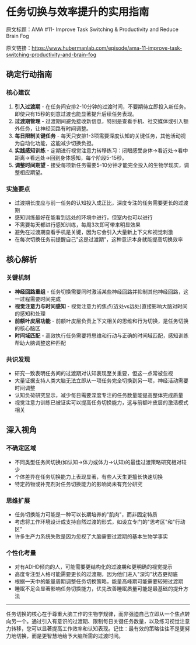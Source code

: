 # 任务切换与效率提升的实用指南

原文标题：AMA #11- Improve Task Switching & Productivity and Reduce Brain Fog

原文链接：https://www.hubermanlab.com/episode/ama-11-improve-task-switching-productivity-and-brain-fog

## 确定行动指南

### 核心建议
1. **引入过渡期** - 在任务间安排2-10分钟的过渡时间，不要期待立即投入新任务。即使只有15秒的刻意过渡也能显著提升后续任务表现。
2. **过渡期管理** - 过渡期间避免接收新信息，特别是查看手机、社交媒体或引入额外任务，让神经回路有时间调整。
3. **每日限制关键任务** - 每天只安排1-3项需要深度认知的关键任务，其他活动视为自动化功能，这能减少切换负担。
4. **实践感知训练** - 定期进行视觉注意力转移练习：闭眼感受身体→看近处→看中距离→看远处→回到身体感知，每个阶段5-15秒。
5. **调整时间期望** - 接受每项新任务需要5-10分钟才能完全投入的生物学现实，调整相应期望。

### 实施要点
- 过渡期长度应与前一任务的认知投入成正比，深度专注的任务需要更长的过渡期
- 感知训练最好在能看到远处的环境中进行，但室内也可以进行
- 不需要每天都进行感知训练，每周3次即可带来明显效果
- 避免在过渡期查看手机是关键，因为它会引入大量新上下文和视觉刺激
- 在每次切换任务前提醒自己"这是过渡期"，这种意识本身就能提高切换效率

## 核心解析

### 关键机制
- **神经回路重组** - 任务切换需要同时激活某些神经回路并抑制其他神经回路，这一过程需要时间完成
- **视觉注意力与时间感知** - 视觉注意力的焦点(近处vs远处)直接影响大脑对时间的感知和处理
- **前额叶皮层功能** - 前额叶皮层负责上下文相关的思维和行为切换，是任务切换的核心脑区
- **时间域匹配** - 高效执行任务需要将思维和行动与正确的时间域匹配，感知训练帮助大脑调整这种匹配

### 共识发现
- 研究一致表明任务间的过渡期对认知表现至关重要，但这一点常被忽视
- 大量证据支持人类大脑无法立即从一项任务完全切换到另一项，神经活动需要时间调整
- 认知负荷研究显示，减少每日需要深度专注的任务数量能提高整体完成质量
- 视觉注意力训练已被证实可以提高任务切换能力，这与前额叶皮层的激活模式相关

## 深入视角

### 不确定区域
- 不同类型任务间切换(如认知→体力或体力→认知)的最佳过渡策略研究相对较少
- 个体差异在任务切换能力上表现显著，有些人天生更擅长快速切换
- 特定药物或补充剂对任务切换能力的影响尚未有充分研究

### 思维扩展
- 任务切换能力可能是一种可以长期培养的"肌肉"，而非固定特质
- 考虑将工作环境设计成支持自然过渡的形式，如设立专门的"思考区"和"行动区"
- 许多生产力系统失败是因为忽视了大脑需要过渡期的基本生物学事实

### 个性化考量
- 对有ADHD倾向的人，可能需要更结构化的过渡期和更明确的视觉提示
- 高度专注型人格可能需要更长的过渡期，因为他们进入"深沟"状态更彻底
- 根据一天中的能量周期调整任务切换策略，能量高峰期可能需要较短过渡期
- 睡眠不足会显著影响任务切换能力，优先改善睡眠质量可能是最基础的提升方法

---

任务切换的核心在于尊重大脑工作的生物学规律，而非强迫自己立即从一个焦点转向另一个。通过引入有意识的过渡期、限制每日关键任务数量，以及练习视觉注意力转移，您可以显著提高工作效率和认知表现。记住：最有效的策略往往不是更努力地切换，而是更智慧地给予大脑所需的过渡时间。
